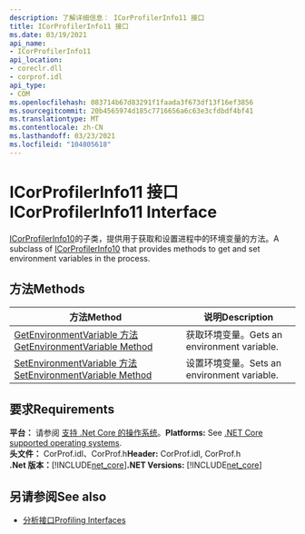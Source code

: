 ```yaml
---
description: 了解详细信息： ICorProfilerInfo11 接口
title: ICorProfilerInfo11 接口
ms.date: 03/19/2021
api_name:
- ICorProfilerInfo11
api_location:
- coreclr.dll
- corprof.idl
api_type:
- COM
ms.openlocfilehash: 083714b67d83291f1faada3f673df13f16ef3856
ms.sourcegitcommit: 20b4565974d185c7716656a6c63e3cfdbdf4bf41
ms.translationtype: MT
ms.contentlocale: zh-CN
ms.lasthandoff: 03/23/2021
ms.locfileid: "104805618"
---
```

# <a name="icorprofilerinfo11-interface"></a><span data-ttu-id="2fbcb-103">ICorProfilerInfo11 接口</span><span class="sxs-lookup"><span data-stu-id="2fbcb-103">ICorProfilerInfo11 Interface</span></span>

 <span data-ttu-id="2fbcb-104">[ICorProfilerInfo10](icorprofilerinfo10-interface.md)的子类，提供用于获取和设置进程中的环境变量的方法。</span><span class="sxs-lookup"><span data-stu-id="2fbcb-104">A subclass of [ICorProfilerInfo10](icorprofilerinfo10-interface.md) that provides methods to get and set environment variables in the process.</span></span>
  
## <a name="methods"></a><span data-ttu-id="2fbcb-105">方法</span><span class="sxs-lookup"><span data-stu-id="2fbcb-105">Methods</span></span>  
  
|<span data-ttu-id="2fbcb-106">方法</span><span class="sxs-lookup"><span data-stu-id="2fbcb-106">Method</span></span>|<span data-ttu-id="2fbcb-107">说明</span><span class="sxs-lookup"><span data-stu-id="2fbcb-107">Description</span></span>|  
|------------|-----------------|  
|[<span data-ttu-id="2fbcb-108">GetEnvironmentVariable 方法</span><span class="sxs-lookup"><span data-stu-id="2fbcb-108">GetEnvironmentVariable Method</span></span>](icorprofilerinfo11-getenvironmentvariable-method.md)|<span data-ttu-id="2fbcb-109">获取环境变量。</span><span class="sxs-lookup"><span data-stu-id="2fbcb-109">Gets an environment variable.</span></span>|
|[<span data-ttu-id="2fbcb-110">SetEnvironmentVariable 方法</span><span class="sxs-lookup"><span data-stu-id="2fbcb-110">SetEnvironmentVariable Method</span></span>](icorprofilerinfo11-setenvironmentvariable-method.md)|<span data-ttu-id="2fbcb-111">设置环境变量。</span><span class="sxs-lookup"><span data-stu-id="2fbcb-111">Sets an environment variable.</span></span>|  
  
## <a name="requirements"></a><span data-ttu-id="2fbcb-112">要求</span><span class="sxs-lookup"><span data-stu-id="2fbcb-112">Requirements</span></span>  

<span data-ttu-id="2fbcb-113">**平台：** 请参阅 [支持 .Net Core 的操作系统](../../../core/install/windows.md?pivots=os-windows)。</span><span class="sxs-lookup"><span data-stu-id="2fbcb-113">**Platforms:** See [.NET Core supported operating systems](../../../core/install/windows.md?pivots=os-windows).</span></span>  
<span data-ttu-id="2fbcb-114">**头文件：** CorProf.idl、CorProf.h</span><span class="sxs-lookup"><span data-stu-id="2fbcb-114">**Header:** CorProf.idl, CorProf.h</span></span>  
<span data-ttu-id="2fbcb-115">**.Net 版本：**[!INCLUDE[net_core](../../../../includes/net-core-50-md.md)]</span><span class="sxs-lookup"><span data-stu-id="2fbcb-115">**.NET Versions:** [!INCLUDE[net_core](../../../../includes/net-core-50-md.md)]</span></span>  

## <a name="see-also"></a><span data-ttu-id="2fbcb-116">另请参阅</span><span class="sxs-lookup"><span data-stu-id="2fbcb-116">See also</span></span>

- [<span data-ttu-id="2fbcb-117">分析接口</span><span class="sxs-lookup"><span data-stu-id="2fbcb-117">Profiling Interfaces</span></span>](profiling-interfaces.md)

